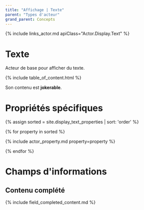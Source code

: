 ```yaml
---
title: "Affichage | Texte"
parent: "Types d'acteur"
grand_parent: Concepts
---
```


{% include links_actor.md apiClass="Actor.Display.Text" %}

# Texte

Acteur de base pour afficher du texte.

{% include table_of_content.html %}

Son contenu est **jokerable**.

# Propriétés spécifiques

{% assign sorted = site.display_text_properties | sort: 'order' %}

{% for property in sorted %}

{% include actor_property.md property=property %}

{% endfor %}

# Champs d'informations

## Contenu complété

{% include field_completed_content.md %}
